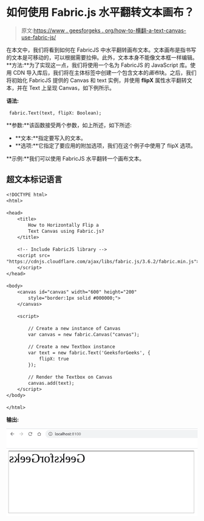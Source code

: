 # 如何使用 Fabric.js 水平翻转文本画布？

> 原文:[https://www . geesforgeks . org/how-to-横翻-a-text-canvas-use-fabric-js/](https://www.geeksforgeeks.org/how-to-horizontally-flip-a-text-canvas-using-fabric-js/)

在本文中，我们将看到如何在 FabricJS 中水平翻转画布文本。文本画布是指书写的文本是可移动的，可以根据需要拉伸。此外，文本本身不能像文本框一样编辑。
**方法:**为了实现这一点，我们将使用一个名为 FabricJS 的 JavaScript 库。使用 CDN 导入库后，我们将在主体标签中创建一个包含文本的*画布*块。之后，我们将初始化 FabricJS 提供的 Canvas 和 text 实例，并使用 **flipX** 属性水平翻转文本，并在 Text 上呈现 Canvas，如下例所示。

**语法:**

```
 fabric.Text(text, flipX: Boolean); 
```

**参数:**该函数接受两个参数，如上所述，如下所述:

*   **文本:**指定要写入的文本。
*   **选项:**它指定了要应用的附加选项，我们在这个例子中使用了 flipX 选项。

**示例:**我们可以使用 FabricJS 水平翻转一个画布文本。

## 超文本标记语言

```
<!DOCTYPE html>
<html>

<head>
    <title>
        How to Horizontally Flip a
        Text Canvas using Fabric.js?
    </title>

    <!-- Include FabricJS library -->
    <script src=
"https://cdnjs.cloudflare.com/ajax/libs/fabric.js/3.6.2/fabric.min.js">
    </script>
</head>

<body>
    <canvas id="canvas" width="600" height="200"
        style="border:1px solid #000000;">
    </canvas>

    <script>

        // Create a new instance of Canvas
        var canvas = new fabric.Canvas("canvas");

        // Create a new Textbox instance
        var text = new fabric.Text('GeeksforGeeks', {
            flipX: true
        });

        // Render the Textbox on Canvas
        canvas.add(text);
    </script>
</body>

</html>
```

**输出:**

![](img/ccd0c851e7db1e4603176b896a00bcbd.png)